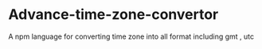 # Advance-time-zone-convertor
A npm language for converting time zone into all format including gmt , utc
